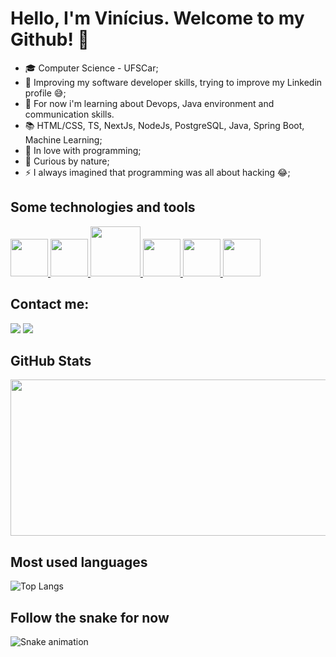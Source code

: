 # Hello, I'm Vinícius. Welcome to my Github! 👋 

- 🎓 Computer Science - UFSCar;
- 🔦 Improving my software developer skills, trying to improve my Linkedin profile 😅;
- 🌱 For now i'm learning about Devops, Java environment and communication skills.
- 📚 HTML/CSS, TS, NextJs, NodeJs, PostgreSQL, Java, Spring Boot, Machine Learning;
- 🤩 In love with programming;
- 🤔 Curious by nature;
- ⚡ I always imagined that programming was all about hacking 😂;

## Some technologies and tools
<div >
  <a href="https://www.typescriptlang.org" target="_blank">
  <img src="https://cdn.jsdelivr.net/gh/devicons/devicon/icons/typescript/typescript-original.svg" width= "60px"/> 
 </a>
  <a href="https://reactjs.org/" target="_blank">
<img src="https://cdn.jsdelivr.net/gh/devicons/devicon/icons/react/react-original.svg" width= "60px"/>
 </a>
   <a href="https://nextjs.org/" target="_blank">
 <img src="https://user-images.githubusercontent.com/92659173/152659834-c6632a25-7b47-4b86-9d0d-e1cda06a1696.png" width="80px"/>
 </a>
    <a href="https://www.nodejs.org" target="_blank">
<img src="https://cdn.jsdelivr.net/gh/devicons/devicon/icons/nodejs/nodejs-original.svg"  width= "60px" />
 </a>
    <a href="https://www.postgresql.org" target="_blank">
<img src="https://cdn.jsdelivr.net/gh/devicons/devicon/icons/postgresql/postgresql-plain.svg"  width= "60px" />
 </a>
   <a href="https://git-scm.com/" target="_blank">
<img src="https://cdn.jsdelivr.net/gh/devicons/devicon/icons/git/git-original.svg"  width= "60px" />
 </a>
 
 
</div>

## Contact me:

<!-- <div>
<a href="https://www.youtube.com/seu-canal-youtube-aqui" target="_blank"><img src="https://img.shields.io/badge/YouTube-FF0000?style=for-the-badge&logo=youtube&logoColor=white" target="_blank"></a> -->
<!-- <a href="https://instagram.com/vocedeveloper" target="_blank"><img src="https://img.shields.io/badge/-Instagram-%23E4405F?style=for-the-badge&logo=instagram&logoColor=white"></a> -->
<a href = "mailto:viniciusromualdobusiness@gmail.com"><img src="https://img.shields.io/badge/Gmail-D14836?style=for-the-badge&logo=gmail&logoColor=white" target="_blank"></a>
<a href="https://www.linkedin.com/in/vinimrs/" target="_blank"><img src="https://img.shields.io/badge/-LinkedIn-%230077B5?style=for-the-badge&logo=linkedin&logoColor=white" target="_blank"></a>   
 
</div>

## GitHub Stats

<img height="180em" src="https://github-readme-stats-sigma-five.vercel.app/api?username=vinimrs&bg_color=30,e96443,904e95&title_color=fff&text_color=fff" style="width: 600px; height: 250px;"/>

## Most used languages

![Top Langs](https://github-readme-stats.vercel.app/api/top-langs/?username=vinimrs&layout=compact)

<!-- <div style="text-align: left;">
<a href="https://github.com/ViniR07">

<img height="180em" src="https://github-readme-stats.vercel.app/api/top-langs/?username=ViniR07&layout=compact&langs_count=7&theme=radical"/>
<img height="180em" src="https://github-readme-stats.vercel.app/api?username=ViniR07&show_icons=true&theme=radical&include_all_commits=true&count_private=true" style="width: 800px; height: 250px;"/>
</div> -->

## Follow the snake for now 
![Snake animation](https://github.com/vinimrs/vinimrs/blob/output/github-contribution-grid-snake.svg)


